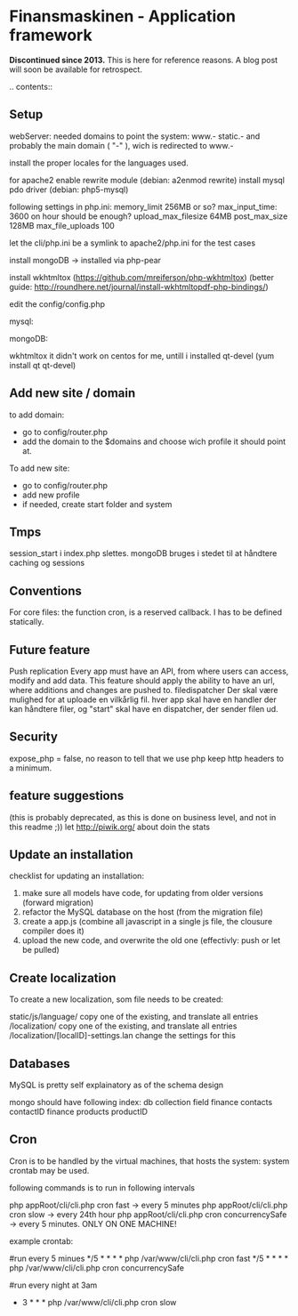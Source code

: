 Finansmaskinen - Application framework
======================================

__Discontinued since 2013.__ This is here for reference reasons.
A blog post will soon be available for retrospect.


.. contents::

Setup
-----
webServer:
needed domains to point the system:
	www.-
	static.-
	and probably the main domain ( "-" ), wich is redirected to www.-

install the proper locales for the languages used.

for apache2
enable rewrite module (debian: a2enmod rewrite)
install mysql pdo driver (debian: php5-mysql)

following settings in php.ini:
	memory_limit 256MB or so?
	max_input_time: 3600 on hour should be enough?
	upload_max_filesize 64MB
	post_max_size 128MB
	max_file_uploads 100
	

let the cli/php.ini be a symlink to apache2/php.ini for the test cases

install mongoDB -> installed via php-pear

install wkhtmltox (https://github.com/mreiferson/php-wkhtmltox) (better guide: http://roundhere.net/journal/install-wkhtmltopdf-php-bindings/)



edit the config/config.php

mysql:

mongoDB:

wkhtmltox
it didn't work on centos for me, untill i installed qt-devel (yum install qt qt-devel)

Add new site / domain
---------------------

to add domain:

 - go to config/router.php
 - add the domain to the $domains and choose wich profile it should point at.
 
To add new site:

 - go to config/router.php
 - add new profile
 - if needed, create start folder and system
 
 
Tmps
----

session_start i index.php slettes. mongoDB bruges i stedet til at håndtere caching og sessions

Conventions
-----------

For core files:
	the function cron, is a reserved callback. I has to be defined statically.
	
Future feature
--------------

Push replication
	Every app must have an API, from where users can access, modify and add
	data. This feature should apply the ability to have an url, where additions
	and changes are pushed to.
filedispatcher
	Der skal være mulighed for at uploade en vilkårlig fil. hver app skal have
	en handler der kan håndtere filer, og "start" skal have en dispatcher, 
	der sender filen ud.
	
Security
--------

expose_php = false, no reason to tell that we use php
keep http headers to a minimum.

feature suggestions
-------------------
(this is probably deprecated, as this is done on business level, and not in this readme ;))
let http://piwik.org/ about doin the stats

Update an installation
----------------------

checklist for updating an installation:
1. make sure all models have code, for updating from older versions (forward migration)
2. refactor the MySQL database on the host (from the migration file)
3. create a app.js (combine all javascript in a single js file, the clousure compiler does it)
4. upload the new code, and overwrite the old one (effectivly: push or let be pulled)

Create localization
-------------------
To create a new localization, som file needs to be created:

static/js/language/ copy one of the existing, and translate all entries
/localization/      copy one of the existing, and translate all entries
/localization/[localID]-settings.lan change the settings for this


Databases
---------
MySQL is pretty self explainatory as of the schema design

mongo should have following index:
db          collection      field
finance     contacts        contactID
finance     products        productID

Cron
----

Cron is to be handled by the virtual machines, that hosts the system:
system crontab may be used.

following commands is to run in following intervals

php appRoot/cli/cli.php cron fast -> every 5 minutes
php appRoot/cli/cli.php cron slow -> every 24th hour
php appRoot/cli/cli.php cron concurrencySafe -> every 5 minutes. ONLY ON ONE MACHINE!

example crontab:

#run every 5 minues
*/5 * * * * php /var/www/cli/cli.php cron fast
*/5 * * * * php /var/www/cli/cli.php cron concurrencySafe

#run every night at 3am
* 3 * * * php /var/www/cli/cli.php cron slow

